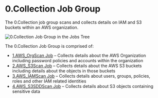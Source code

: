 # 0.Collection Job Group

The 0.Collection job group scans and collects details on IAM and S3 buckets within an
AWS organization.

![0.Collection Job Group in the Jobs Tree](/img/versioned_docs/accessanalyzer_11.6/accessanalyzer/admin/hostmanagement/jobstree.webp)

The 0.Collection Job Group is comprised of:

- [1.AWS_OrgScan Job](/docs/accessanalyzer/11.6/accessanalyzer/solutions/aws/collection/1.aws_orgscan.md)
  – Collects details about the AWS Organization including password policies and accounts within the
  organization
- [2.AWS_S3Scan Job](/docs/accessanalyzer/11.6/accessanalyzer/solutions/aws/collection/2.aws_s3scan.md)
  – Collects details about the AWS S3 buckets including details about the objects in those buckets
- [3.AWS_IAMScan Job](/docs/accessanalyzer/11.6/accessanalyzer/solutions/aws/collection/3.aws_iamscan.md)
  – Collects details about users, groups, policies, roles and other IAM related identities
- [4.AWS_S3SDDScan Job](/docs/accessanalyzer/11.6/accessanalyzer/solutions/aws/collection/4.aws_s3sddscan.md)
  – Collects details about S3 objects containing sensitive data
